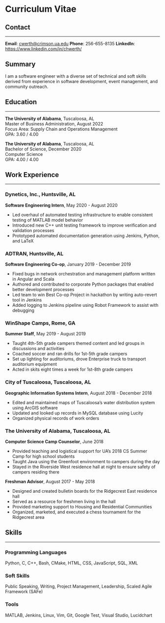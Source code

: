 # Curriculum Vitae

## Contact
---

**Email**: cwerth@crimson.ua.edu
**Phone**: 256-655-8135
**LinkedIn**: https://www.linkedin.com/in/chwerth/

## Summary

I am a software engineer with a diverse set of technical and soft skills derived from experience in software development, event management, and community outreach.

## Education
---

**The University of Alabama**, Tuscaloosa, AL<br>
Master of Business Administration, August 2022<br>
Focus Area: Supply Chain and Operations Management<br>
GPA: 3.60 / 4.00

**The University of Alabama**, Tuscaloosa, AL<br>
Bachelor of Science, December 2020<br>
Computer Science<br>
GPA: 4.00 / 4.00

## Work Experience
---

### **Dynetics, Inc.**, Huntsville, AL

**Software Engineering Intern**, May 2020 - August 2020
- Led overhaul of automated testing infrastructure to enable consistent testing of MATLAB model behavior
- Introduced new C++ unit testing framework to improve verification and validation processes
- Prototyped automated documentation generation using Jenkins, Python, and LaTeX

### **ADTRAN**, Huntsville, AL

**Software Engineering Co-op**, January 2019 - December 2019
- Fixed bugs in network orchestration and management platform written in Angular and Scala
- Authored and contributed to corporate Python packages that enabled better development processes
- Led team to win Best Co-op Project in hackathon by writing auto-revert tool in Jenkins
- Added logging to Jenkins pipeline using Robot Framework to assist with debugging

### **WinShape Camps**, Rome, GA

**Summer Staff**, May 2019 - August 2019
- Taught 4th-5th grade campers themed content and led groups in discussions and activities
- Coached soccer and ran drills for 1st-5th grade campers
- Set up lighting for auditoriums, drove Enterprise truck to transport auditorium equipment
- Acted in skits eight times a week for 1st-8th grade campers

### **City of Tuscaloosa**, Tuscaloosa, AL

**Geographic Information Systems Intern**, August 2018 - December 2018
- Edited and maintained maps of Tuscaloosa’s water distribution system using ArcGIS software
- Updated and looked up records in MySQL database using Lucity
- Organized physical records of work orders

### **The University of Alabama**, Tuscaloosa, AL

**Computer Science Camp Counselor**, June 2018
- Provided teaching and logistical support for UA’s 2018 CS Summer Camp for high school students
- Taught Java using the Greenfoot environment to campers during the day
- Stayed in the Riverside West residence hall at night to ensure safety of campers residing there

**Freshman Advisor**, August 2017 - May 2018
- Designed and created bulletin boards for the Ridgecrest East residence hall
- Served as a resource for freshmen living in the hall
- Provided marketing support to Housing and Residential Communities
- Organized, marketed, and executed a chess tournament for the Ridgecrest area

## Skills
---

### Programming Languages  

Python, C, C++, Bash, CMake, HTML, CSS, JavaScript, SQL, XML

### Soft Skills

Public Speaking, Writing, Project Management, Leadership, Scaled Agile Framework (SAFe)

### Tools

MATLAB, Jenkins, Linux, Vim, Git, Google Test, Visual Studio, Lucidchart
